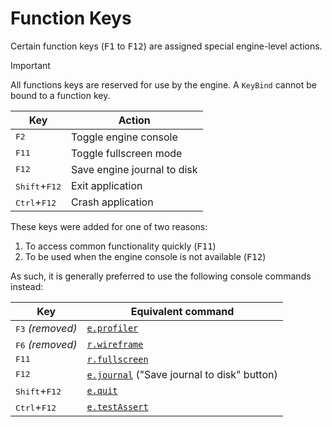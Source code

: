 # Function Keys

Certain function keys (<kbd>F1</kbd> to <kbd>F12</kbd>) are assigned special
engine-level actions.

> [!IMPORTANT]
> All functions keys are reserved for use by the engine. A `KeyBind` cannot be
> bound to a function key.

 Key                            | Action
--------------------------------|-----------------------------------------------
<kbd>F2</kbd>                   | Toggle engine console
<kbd>F11</kbd>                  | Toggle fullscreen mode
<kbd>F12</kbd>                  | Save engine journal to disk
<kbd>Shift</kbd>+<kbd>F12</kbd> | Exit application
<kbd>Ctrl</kbd>+<kbd>F12</kbd>  | Crash application

These keys were added for one of two reasons:

1. To access common functionality quickly (<kbd>F11</kbd>)
2. To be used when the engine console is not available (<kbd>F12</kbd>)

As such, it is generally preferred to use the following console commands
instead:

 Key                            | Equivalent command
--------------------------------|-----------------------------------------------
<kbd>F3</kbd> *(removed)*       | [`e.profiler`](CONSOLE#eprofiler)
<kbd>F6</kbd> *(removed)*       | [`r.wireframe`](CONSOLE#rwireframe)
<kbd>F11</kbd>                  | [`r.fullscreen`](CONSOLE#rfullscreen)
<kbd>F12</kbd>                  | [`e.journal`](CONSOLE#ejournal) ("Save journal to disk" button)
<kbd>Shift</kbd>+<kbd>F12</kbd> | [`e.quit`](CONSOLE#equit)
<kbd>Ctrl</kbd>+<kbd>F12</kbd>  | [`e.testAssert`](CONSOLE#etestassert)
